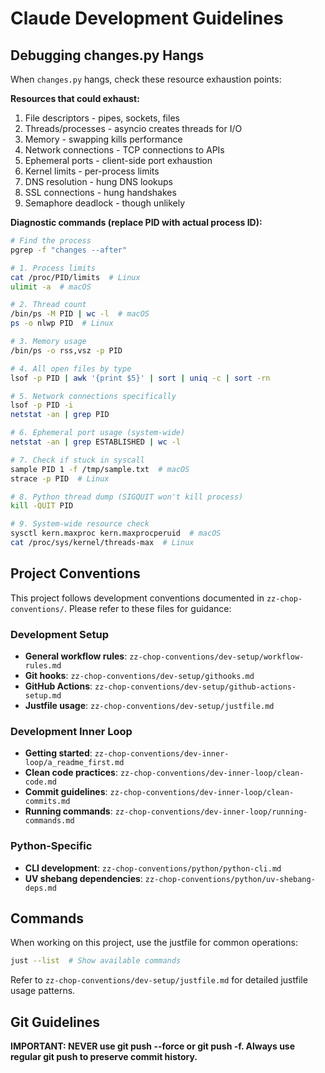 # Claude Development Guidelines

## Debugging changes.py Hangs

When `changes.py` hangs, check these resource exhaustion points:

**Resources that could exhaust:**

1. File descriptors - pipes, sockets, files
2. Threads/processes - asyncio creates threads for I/O
3. Memory - swapping kills performance
4. Network connections - TCP connections to APIs
5. Ephemeral ports - client-side port exhaustion
6. Kernel limits - per-process limits
7. DNS resolution - hung DNS lookups
8. SSL connections - hung handshakes
9. Semaphore deadlock - though unlikely

**Diagnostic commands (replace PID with actual process ID):**

```bash
# Find the process
pgrep -f "changes --after"

# 1. Process limits
cat /proc/PID/limits  # Linux
ulimit -a  # macOS

# 2. Thread count
/bin/ps -M PID | wc -l  # macOS
ps -o nlwp PID  # Linux

# 3. Memory usage
/bin/ps -o rss,vsz -p PID

# 4. All open files by type
lsof -p PID | awk '{print $5}' | sort | uniq -c | sort -rn

# 5. Network connections specifically
lsof -p PID -i
netstat -an | grep PID

# 6. Ephemeral port usage (system-wide)
netstat -an | grep ESTABLISHED | wc -l

# 7. Check if stuck in syscall
sample PID 1 -f /tmp/sample.txt  # macOS
strace -p PID  # Linux

# 8. Python thread dump (SIGQUIT won't kill process)
kill -QUIT PID

# 9. System-wide resource check
sysctl kern.maxproc kern.maxprocperuid  # macOS
cat /proc/sys/kernel/threads-max  # Linux
```

## Project Conventions

This project follows development conventions documented in `zz-chop-conventions/`. Please refer to these files for guidance:

### Development Setup

- **General workflow rules**: `zz-chop-conventions/dev-setup/workflow-rules.md`
- **Git hooks**: `zz-chop-conventions/dev-setup/githooks.md`
- **GitHub Actions**: `zz-chop-conventions/dev-setup/github-actions-setup.md`
- **Justfile usage**: `zz-chop-conventions/dev-setup/justfile.md`

### Development Inner Loop

- **Getting started**: `zz-chop-conventions/dev-inner-loop/a_readme_first.md`
- **Clean code practices**: `zz-chop-conventions/dev-inner-loop/clean-code.md`
- **Commit guidelines**: `zz-chop-conventions/dev-inner-loop/clean-commits.md`
- **Running commands**: `zz-chop-conventions/dev-inner-loop/running-commands.md`

### Python-Specific

- **CLI development**: `zz-chop-conventions/python/python-cli.md`
- **UV shebang dependencies**: `zz-chop-conventions/python/uv-shebang-deps.md`

## Commands

When working on this project, use the justfile for common operations:

```bash
just --list  # Show available commands
```

Refer to `zz-chop-conventions/dev-setup/justfile.md` for detailed justfile usage patterns.

## Git Guidelines

**IMPORTANT: NEVER use git push --force or git push -f. Always use regular git push to preserve commit history.**
